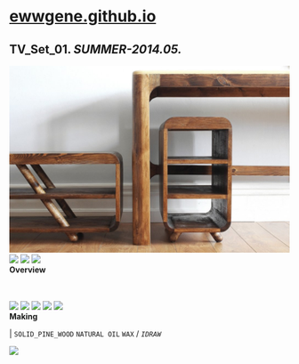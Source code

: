 
# [ewwgene.github.io](https://ewwgene.github.io/)
## TV_Set_01. _SUMMER-2014.05._
[![TV_Set_01](/100.jpg)](https://ewwgene.github.io/TV_Set_01/Carousel)<a href="https://ewwgene.github.io/TV_Set_01/Carousel/#102"><img src="https://ewwgene.github.io/TV_Set_01/102.jpg" height="66"></a> <a href="https://ewwgene.github.io/TV_Set_01/Carousel/#103"><img src="https://ewwgene.github.io/TV_Set_01/103.jpg" height="66"></a> <a href="https://ewwgene.github.io/TV_Set_01/Carousel/#111"><img src="https://ewwgene.github.io/TV_Set_01/111.jpg" height="66"></a> 
<br>
**Overview**

<br><br>
<a href="https://ewwgene.github.io/TV_Set_01/Carousel/#001m"><img src="https://ewwgene.github.io/TV_Set_01/Making/001.jpg" height="66"></a> <a href="https://ewwgene.github.io/TV_Set_01/Carousel/#005m"><img src="https://ewwgene.github.io/TV_Set_01/Making/005.jpg" height="66"></a> <a href="https://ewwgene.github.io/TV_Set_01/Carousel/#006m"><img src="https://ewwgene.github.io/TV_Set_01/Making/006.jpg" height="66"></a> <a href="https://ewwgene.github.io/TV_Set_01/Carousel/#008m"><img src="https://ewwgene.github.io/TV_Set_01/Making/008.jpg" height="66"></a> <a href="https://ewwgene.github.io/TV_Set_01/Carousel/#009m"><img src="https://ewwgene.github.io/TV_Set_01/Making/009.jpg" height="66"></a> <br>
**Making**

|
`SOLID_PINE_WOOD` `NATURAL OIL` `WAX` 
/
_`IDRAW`_ 
<br>

<a href="https://ewwgene.github.io/TV_Set_01/Carousel/#300"><img src="https://ewwgene.github.io/TV_Set_01/300.jpg" height="66"></a> 
